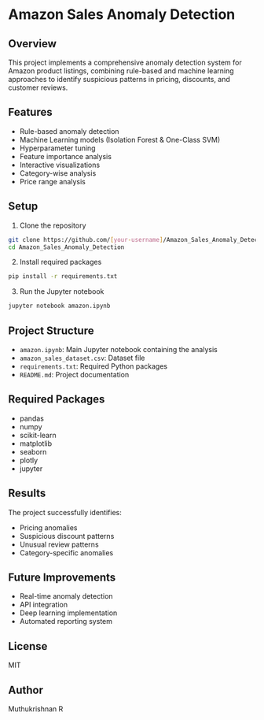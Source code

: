 # Amazon Sales Anomaly Detection

## Overview
This project implements a comprehensive anomaly detection system for Amazon product listings, combining rule-based and machine learning approaches to identify suspicious patterns in pricing, discounts, and customer reviews.

## Features
- Rule-based anomaly detection
- Machine Learning models (Isolation Forest & One-Class SVM)
- Hyperparameter tuning
- Feature importance analysis
- Interactive visualizations
- Category-wise analysis
- Price range analysis

## Setup
1. Clone the repository
```bash
git clone https://github.com/[your-username]/Amazon_Sales_Anomaly_Detection.git
cd Amazon_Sales_Anomaly_Detection
```

2. Install required packages
```bash
pip install -r requirements.txt
```

3. Run the Jupyter notebook
```bash
jupyter notebook amazon.ipynb
```

## Project Structure
- `amazon.ipynb`: Main Jupyter notebook containing the analysis
- `amazon_sales_dataset.csv`: Dataset file
- `requirements.txt`: Required Python packages
- `README.md`: Project documentation

## Required Packages
- pandas
- numpy
- scikit-learn
- matplotlib
- seaborn
- plotly
- jupyter

## Results
The project successfully identifies:
- Pricing anomalies
- Suspicious discount patterns
- Unusual review patterns
- Category-specific anomalies

## Future Improvements
- Real-time anomaly detection
- API integration
- Deep learning implementation
- Automated reporting system

## License
MIT

## Author
Muthukrishnan R